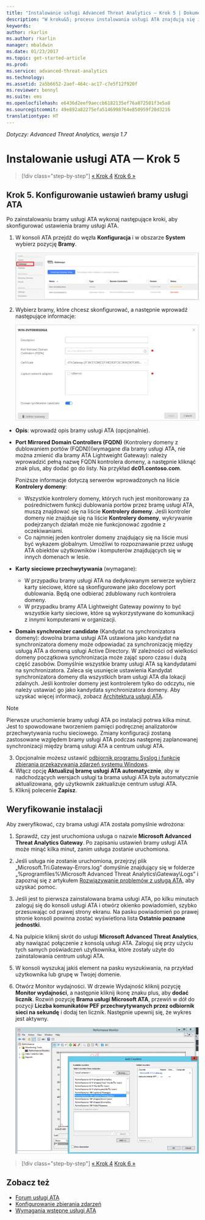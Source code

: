 ```yaml
---
title: "Instalowanie usługi Advanced Threat Analytics — Krok 5 | Dokumentacja firmy Microsoft"
description: "W kroku&5; procesu instalowania usługi ATA znajdują się informacje ułatwiające skonfigurowanie ustawień bramy usługi ATA."
keywords: 
author: rkarlin
ms.author: rkarlin
manager: mbaldwin
ms.date: 01/23/2017
ms.topic: get-started-article
ms.prod: 
ms.service: advanced-threat-analytics
ms.technology: 
ms.assetid: 2a5b6652-2aef-464c-ac17-c7e5f12f920f
ms.reviewer: bennyl
ms.suite: ems
ms.openlocfilehash: e6436d2eef9aeccb6182135ef76a072501f3e5a8
ms.sourcegitcommit: 49e892a82275efa5146998764e850959f20d3216
translationtype: HT
---
```

*Dotyczy: Advanced Threat Analytics, wersja 1.7*



# <a name="install-ata---step-5"></a>Instalowanie usługi ATA — Krok 5

>[!div class="step-by-step"]
[« Krok 4](install-ata-step4.md)
[Krok 6 »](install-ata-step6.md)


## <a name="step-5-configure-the-ata-gateway-settings"></a>Krok 5. Konfigurowanie ustawień bramy usługi ATA
Po zainstalowaniu bramy usługi ATA wykonaj następujące kroki, aby skonfigurować ustawienia bramy usługi ATA.

1.  W konsoli ATA przejdź do węzła **Konfiguracja** i w obszarze **System** wybierz pozycję **Bramy**.
   
     ![Obraz przedstawiający konfigurowanie ustawień bramy](media/ATA-Gateways-config-1.png)


2.  Wybierz bramy, które chcesz skonfigurować, a następnie wprowadź następujące informacje:

    ![Obraz przedstawiający konfigurowanie ustawień bramy](media/ATA-Gateways-config-2.png)

  - **Opis**: wprowadź opis bramy usługi ATA (opcjonalnie).
  - **Port Mirrored Domain Controllers (FQDN)** (Kontrolery domeny z dublowaniem portów (FQDN))(wymagane dla bramy usługi ATA, nie można zmienić dla bramy ATA Lightweight Gateway): należy wprowadzić pełną nazwę FQDN kontrolera domeny, a następnie kliknąć znak plus, aby dodać go do listy. Na przykład **dc01.contoso.com**.

      Poniższe informacje dotyczą serwerów wprowadzonych na liście **Kontrolery domeny**:
      - Wszystkie kontrolery domeny, których ruch jest monitorowany za pośrednictwem funkcji dublowania portów przez bramę usługi ATA, muszą znajdować się na liście **Kontrolery domeny**. Jeśli kontroler domeny nie znajduje się na liście **Kontrolery domeny**, wykrywanie podejrzanych działań może nie funkcjonować zgodnie z oczekiwaniami.
      - Co najmniej jeden kontroler domeny znajdujący się na liście musi być wykazem globalnym. Umożliwi to rozpoznawanie przez usługę ATA obiektów użytkowników i komputerów znajdujących się w innych domenach w lesie.

- **Karty sieciowe przechwytywania** (wymagane):
  - W przypadku bramy usługi ATA na dedykowanym serwerze wybierz karty sieciowe, które są skonfigurowane jako docelowy port dublowania. Będą one odbierać zdublowany ruch kontrolera domeny.
  - W przypadku bramy ATA Lightweight Gateway powinny to być wszystkie karty sieciowe, które są wykorzystywane do komunikacji z innymi komputerami w organizacji.


 - **Domain synchronizer candidate** (Kandydat na synchronizatora domeny): dowolna brama usługi ATA ustawiona jako kandydat na synchronizatora domeny może odpowiadać za synchronizację między usługą ATA a domeną usługi Active Directory. W zależności od wielkości domeny początkowa synchronizacja może zająć sporo czasu i dużą część zasobów. Domyślnie wszystkie bramy usługi ATA są kandydatami na synchronizatora.
   Zaleca się usunięcie ustawienia Kandydat synchronizatora domeny dla wszystkich bram usługi ATA dla lokacji zdalnych.
   Jeśli kontroler domeny jest kontrolerem tylko do odczytu, nie należy ustawiać go jako kandydata synchronizatora domeny. Aby uzyskać więcej informacji, zobacz [Architektura usługi ATA](/advanced-threat-analytics/plan-design/ata-architecture#ata-lightweight-gateway-features).

> [!NOTE] 
> Pierwsze uruchomienie bramy usługi ATA po instalacji potrwa kilka minut. Jest to spowodowane tworzeniem pamięci podręcznej analizatorów przechwytywania ruchu sieciowego.
> Zmiany konfiguracji zostaną zastosowane względem bramy usługi ATA podczas następnej zaplanowanej synchronizacji między bramą usługi ATA a centrum usługi ATA.

3. Opcjonalnie możesz ustawić [odbiornik programu Syslog i funkcję zbierania przekazywania zdarzeń systemu Windows](configure-event-collection.md). 
4. Włącz opcję **Aktualizuj bramę usługi ATA automatycznie**, aby w nadchodzących wersjach usługi ta brama usługi ATA była automatycznie aktualizowana, gdy użytkownik zaktualizuje centrum usługi ATA.
3. Kliknij polecenie **Zapisz**.


## <a name="validate-installations"></a>Weryfikowanie instalacji
Aby zweryfikować, czy brama usługi ATA została pomyślnie wdrożona:

1.  Sprawdź, czy jest uruchomiona usługa o nazwie **Microsoft Advanced Threat Analytics Gateway**. Po zapisaniu ustawień bramy usługi ATA może minąć kilka minut, zanim usługa zostanie uruchomiona.

2.  Jeśli usługa nie zostanie uruchomiona, przejrzyj plik „Microsoft.Tri.Gateway-Errors.log” domyślnie znajdujący się w folderze „%programfiles%\Microsoft Advanced Threat Analytics\Gateway\Logs” i zapoznaj się z artykułem [Rozwiązywanie problemów z usługą ATA](/advanced-threat-analytics/troubleshoot/troubleshooting-ata-known-errors), aby uzyskać pomoc.

3.  Jeśli jest to pierwsza zainstalowana brama usługi ATA, po kilku minutach zaloguj się do konsoli usługi ATA i otwórz okienko powiadomień, szybko przesuwając od prawej strony ekranu. Na pasku powiadomień po prawej stronie konsoli powinna zostać wyświetlona lista **Ostatnio poznane jednostki**.

4.  Na pulpicie kliknij skrót do usługi **Microsoft Advanced Threat Analytics**, aby nawiązać połączenie z konsolą usługi ATA. Zaloguj się przy użyciu tych samych poświadczeń użytkownika, które zostały użyte do zainstalowania centrum usługi ATA.
5.  W konsoli wyszukaj jakiś element na pasku wyszukiwania, na przykład użytkownika lub grupę w Twojej domenie.
6.  Otwórz Monitor wydajności. W drzewie Wydajność kliknij pozycję **Monitor wydajności**, a następnie kliknij ikonę znaku plus, aby **dodać licznik**. Rozwiń pozycję **Brama usługi Microsoft ATA**, przewiń w dół do pozycji **Liczba komunikatów PEF przechwytywanych przez odbiornik sieci na sekundę** i dodaj ten licznik. Następnie upewnij się, że wykres jest aktywny.

    ![Obraz przedstawiający dodawanie liczników wydajności](media/ATA-performance-monitoring-add-counters.png)


>[!div class="step-by-step"]
[« Krok 4](install-ata-step4.md)
[Krok 6 »](install-ata-step6.md)

## <a name="see-also"></a>Zobacz też

- [Forum usługi ATA](https://social.technet.microsoft.com/Forums/security/home?forum=mata)
- [Konfigurowanie zbierania zdarzeń](configure-event-collection.md)
- [Wymagania wstępne usługi ATA](/advanced-threat-analytics/plan-design/ata-prerequisites)

